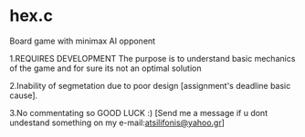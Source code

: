 # hex.c
Board game with minimax AI opponent

1.REQUIRES DEVELOPMENT
The purpose is to understand basic mechanics of the game and for sure its not an optimal solution

2.Inability of segmetation due to poor design [assignment's deadline basic cause]. 

3.No commentating so GOOD LUCK :) [Send me a message if u dont undestand something
on my e-mail:atsilifonis@yahoo.gr]
